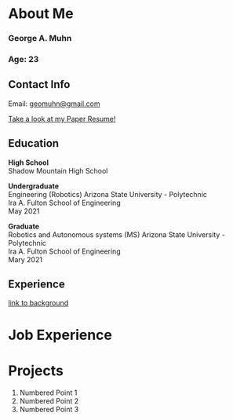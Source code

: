 # About Me
### George A. Muhn
### Age: 23

## Contact Info

Email: geomuhn@gmail.com

[Take a look at my Paper Resume!](/GMuhn_Resume2021.pdf)

## Education 

**High School**  
Shadow Mountain High School  

**Undergraduate**  
Engineering (Robotics)
Arizona State University - Polytechnic  
Ira A. Fulton School of Engineering   
May 2021

**Graduate**  
Robotics and Autonomous systems (MS)
Arizona State University - Polytechnic  
Ira A. Fulton School of Engineering   
Mary 2021  

## Experience

[link to background](/background)

# Job Experience

# Projects

1. Numbered Point 1
1. Numbered Point 2
1. Numbered Point 3


